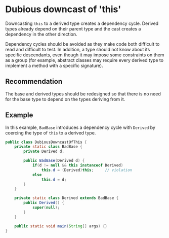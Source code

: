 # Dubious downcast of 'this'
Downcasting `this` to a derived type creates a dependency cycle. Derived types already depend on their parent type and the cast creates a dependency in the other direction.

Dependency cycles should be avoided as they make code both difficult to read and difficult to test. In addition, a type should not know about its specific descendants, even though it may impose some constraints on them as a group (for example, abstract classes may require every derived type to implement a method with a specific signature).


## Recommendation
The base and derived types should be redesigned so that there is no need for the base type to depend on the types deriving from it.


## Example
In this example, `BadBase` introduces a dependency cycle with `Derived` by coercing the type of `this` to a derived type.


```java
public class DubiousDowncastOfThis {
	private static class BadBase {
		private Derived d;

		public BadBase(Derived d) {
			if(d != null && this instanceof Derived)
				this.d = (Derived)this;		// violation
			else
				this.d = d;
		}
	}

	private static class Derived extends BadBase {
		public Derived() {
			super(null);
		}
	}

	public static void main(String[] args) {}
}
```
